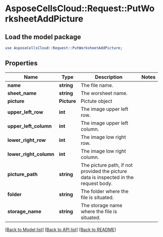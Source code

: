 # AsposeCellsCloud::Request::PutWorksheetAddPicture 

## Load the model package
```perl
use AsposeCellsCloud::Request::PutWorksheetAddPicture;
```

## Properties
Name | Type | Description | Notes
------------ | ------------- | ------------- | -------------
**name** | **string** | The file name. |
**sheet_name** | **string** | The worsheet name. |
**picture** | **Picture** | Pictute object |
**upper_left_row** | **int** | The image upper left row. |
**upper_left_column** | **int** | The image upper left column. |
**lower_right_row** | **int** | The image low right row. |
**lower_right_column** | **int** | The image low right column. |
**picture_path** | **string** | The picture path, if not provided the picture data is inspected in the request body. |
**folder** | **string** | The folder where the file is situated. |
**storage_name** | **string** | The storage name where the file is situated. |  

[[Back to Model list]](../README.md#documentation-for-requests) [[Back to API list]](../README.md#documentation-for-api-endpoints) [[Back to README]](../README.md)

